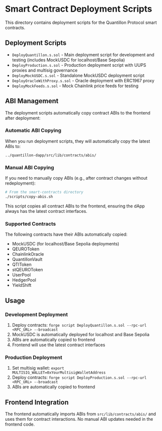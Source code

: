 # Smart Contract Deployment Scripts

This directory contains deployment scripts for the Quantillon Protocol smart contracts.

## Deployment Scripts

- `DeployQuantillon.s.sol` - Main deployment script for development and testing (includes MockUSDC for localhost/Base Sepolia)
- `DeployProduction.s.sol` - Production deployment script with UUPS proxies and multisig governance
- `DeployMockUSDC.s.sol` - Standalone MockUSDC deployment script
- `DeployOracleWithProxy.s.sol` - Oracle deployment with ERC1967 proxy
- `DeployMockFeeds.s.sol` - Mock Chainlink price feeds for testing

## ABI Management

The deployment scripts automatically copy contract ABIs to the frontend after deployment:

### Automatic ABI Copying

When you run deployment scripts, they will automatically copy the latest ABIs to:
```
../quantillon-dapp/src/lib/contracts/abis/
```

### Manual ABI Copying

If you need to manually copy ABIs (e.g., after contract changes without redeployment):

```bash
# From the smart-contracts directory
./scripts/copy-abis.sh
```

This script copies all contract ABIs to the frontend, ensuring the dApp always has the latest contract interfaces.

### Supported Contracts

The following contracts have their ABIs automatically copied:
- MockUSDC (for localhost/Base Sepolia deployments)
- QEUROToken
- ChainlinkOracle  
- QuantillonVault
- QTIToken
- stQEUROToken
- UserPool
- HedgerPool
- YieldShift

## Usage

### Development Deployment
1. Deploy contracts: `forge script DeployQuantillon.s.sol --rpc-url <RPC_URL> --broadcast`
2. MockUSDC is automatically deployed for localhost and Base Sepolia
3. ABIs are automatically copied to frontend
4. Frontend will use the latest contract interfaces

### Production Deployment
1. Set multisig wallet: `export MULTISIG_WALLET=0xYourMultisigWalletAddress`
2. Deploy contracts: `forge script DeployProduction.s.sol --rpc-url <RPC_URL> --broadcast`
3. ABIs are automatically copied to frontend

## Frontend Integration

The frontend automatically imports ABIs from `src/lib/contracts/abis/` and uses them for contract interactions. No manual ABI updates needed in the frontend code.